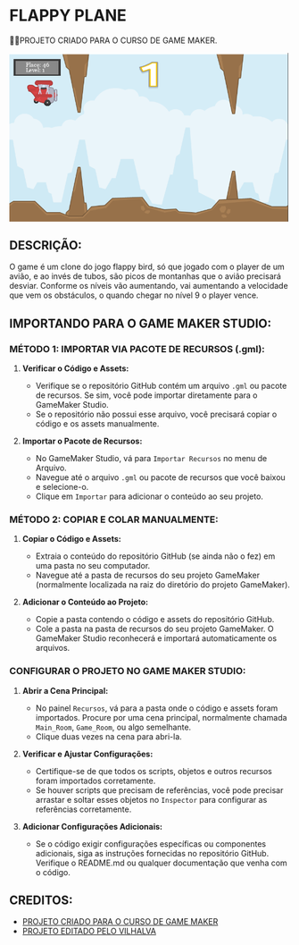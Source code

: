 # FLAPPY PLANE
👨‍🏫PROJETO CRIADO PARA O CURSO DE GAME MAKER.

<img src="FOTO.png" align="center" width="500"> <br> 

## DESCRIÇÃO:
O game é um clone do jogo flappy bird, só que jogado com o player de um avião, e ao invés de tubos, são picos de montanhas que o avião precisará desviar. Conforme os níveis vão aumentando, vai aumentando a velocidade que vem os obstáculos, o quando chegar no nível 9 o player vence.

## IMPORTANDO PARA O GAME MAKER STUDIO:
### MÉTODO 1: IMPORTAR VIA PACOTE DE RECURSOS (.gml):
1. **Verificar o Código e Assets:**
   - Verifique se o repositório GitHub contém um arquivo `.gml` ou pacote de recursos. Se sim, você pode importar diretamente para o GameMaker Studio.
   - Se o repositório não possui esse arquivo, você precisará copiar o código e os assets manualmente.

2. **Importar o Pacote de Recursos:**
   - No GameMaker Studio, vá para `Importar Recursos` no menu de Arquivo.
   - Navegue até o arquivo `.gml` ou pacote de recursos que você baixou e selecione-o.
   - Clique em `Importar` para adicionar o conteúdo ao seu projeto.

### MÉTODO 2: COPIAR E COLAR MANUALMENTE:
1. **Copiar o Código e Assets:**
   - Extraia o conteúdo do repositório GitHub (se ainda não o fez) em uma pasta no seu computador.
   - Navegue até a pasta de recursos do seu projeto GameMaker (normalmente localizada na raiz do diretório do projeto GameMaker).

2. **Adicionar o Conteúdo ao Projeto:**
   - Copie a pasta contendo o código e assets do repositório GitHub.
   - Cole a pasta na pasta de recursos do seu projeto GameMaker. O GameMaker Studio reconhecerá e importará automaticamente os arquivos.

### CONFIGURAR O PROJETO NO GAME MAKER STUDIO:
1. **Abrir a Cena Principal:**
   - No painel `Recursos`, vá para a pasta onde o código e assets foram importados. Procure por uma cena principal, normalmente chamada `Main_Room`, `Game_Room`, ou algo semelhante.
   - Clique duas vezes na cena para abri-la.

2. **Verificar e Ajustar Configurações:**
   - Certifique-se de que todos os scripts, objetos e outros recursos foram importados corretamente.
   - Se houver scripts que precisam de referências, você pode precisar arrastar e soltar esses objetos no `Inspector` para configurar as referências corretamente.

3. **Adicionar Configurações Adicionais:**
   - Se o código exigir configurações específicas ou componentes adicionais, siga as instruções fornecidas no repositório GitHub. Verifique o README.md ou qualquer documentação que venha com o código.

## CREDITOS:
- [PROJETO CRIADO PARA O CURSO DE GAME MAKER](https://github.com/VILHALVA/CURSO-DE-GAME-MAKER)
- [PROJETO EDITADO PELO VILHALVA](https://github.com/VILHALVA)
